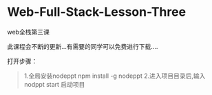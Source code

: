 # Web-Full-Stack-Lesson-Three
web全栈第三课


此课程会不断的更新...有需要的同学可以免费进行下载....

打开步骤：

> 1.全局安装nodeppt npm install -g nodeppt
> 2.进入项目目录后,输入nodppt start 启动项目
